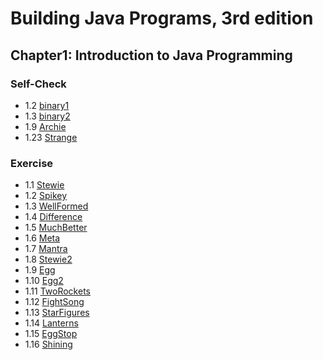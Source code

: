 # Building Java Programs, 3rd edition

## Chapter1: Introduction to Java Programming
### Self-Check
* 1.2  [binary1](binary1.java)
* 1.3  [binary2](binary2.java)
* 1.9  [Archie](Archie.java)
* 1.23 [Strange](Strange.java)
### Exercise
* 1.1  [Stewie](Stewie.java)
* 1.2  [Spikey](Spikey.java)
* 1.3  [WellFormed](WellFormed.java)
* 1.4  [Difference](Difference.java)
* 1.5  [MuchBetter](MuchBetter.java)
* 1.6  [Meta](Meta.java)
* 1.7  [Mantra](Mantra.java)
* 1.8  [Stewie2](Stewie2.java)
* 1.9  [Egg](Egg.java)
* 1.10 [Egg2](Egg2.java)
* 1.11 [TwoRockets](TwoRockets.java)
* 1.12 [FightSong](FightSong.java)
* 1.13 [StarFigures](StarFigures.java)
* 1.14 [Lanterns](Lanterns.java)
* 1.15 [EggStop](Eggstop.java)
* 1.16 [Shining](Shining.java)
